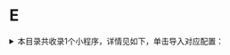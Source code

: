 # E
<details>
<summary>
本目录共收录1个小程序，详情见如下，单击导入对应配置：
</summary>

- [饿了么](surge:///install-module?url=https%3A%2F%2Fraw.githubusercontent.com%2FzirawellRule%2FSurge%2FAdblock%2FApplet%2FAlipay%2FE%2F%E9%A5%BF%E4%BA%86%E4%B9%88%2Feleme.sgmodule)

</details>